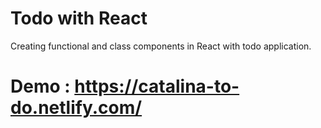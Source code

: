 # Todo with React

Creating functional and class components in React with todo application.  

# Demo : https://catalina-to-do.netlify.com/
